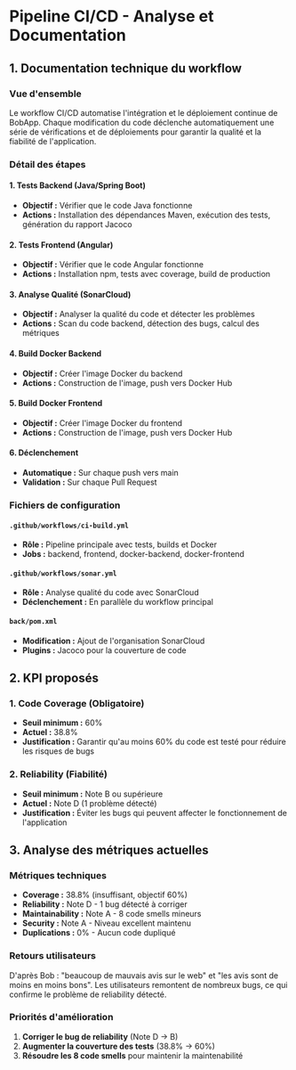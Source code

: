# Pipeline CI/CD - Analyse et Documentation

## 1. Documentation technique du workflow

### Vue d'ensemble

Le workflow CI/CD automatise l'intégration et le déploiement continue de BobApp. Chaque modification du code déclenche automatiquement une 
série de vérifications et de déploiements pour garantir la qualité et la fiabilité de l'application.

### Détail des étapes

#### 1. Tests Backend (Java/Spring Boot)
- **Objectif :** Vérifier que le code Java fonctionne
- **Actions :** Installation des dépendances Maven, exécution des tests, génération du rapport Jacoco

#### 2. Tests Frontend (Angular) 
- **Objectif :** Vérifier que le code Angular fonctionne
- **Actions :** Installation npm, tests avec coverage, build de production 

#### 3. Analyse Qualité (SonarCloud)
- **Objectif :** Analyser la qualité du code et détecter les problèmes
- **Actions :** Scan du code backend, détection des bugs, calcul des métriques

#### 4. Build Docker Backend
- **Objectif :** Créer l'image Docker du backend
- **Actions :** Construction de l'image, push vers Docker Hub

#### 5. Build Docker Frontend  
- **Objectif :** Créer l'image Docker du frontend
- **Actions :** Construction de l'image, push vers Docker Hub

#### 6. Déclenchement
- **Automatique :** Sur chaque push vers main
- **Validation :** Sur chaque Pull Request


### Fichiers de configuration

#### `.github/workflows/ci-build.yml`
- **Rôle :** Pipeline principale avec tests, builds et Docker
- **Jobs :** backend, frontend, docker-backend, docker-frontend

#### `.github/workflows/sonar.yml` 
- **Rôle :** Analyse qualité du code avec SonarCloud
- **Déclenchement :** En parallèle du workflow principal

#### `back/pom.xml`
- **Modification :** Ajout de l'organisation SonarCloud
- **Plugins :** Jacoco pour la couverture de code


## 2. KPI proposés

### 1. Code Coverage (Obligatoire)
- **Seuil minimum :** 60%
- **Actuel :** 38.8% 
- **Justification :** Garantir qu'au moins 60% du code est testé pour réduire les risques de bugs

### 2. Reliability (Fiabilité)  
- **Seuil minimum :** Note B ou supérieure
- **Actuel :** Note D (1 problème détecté)
- **Justification :** Éviter les bugs qui peuvent affecter le fonctionnement de l'application


## 3. Analyse des métriques actuelles

### Métriques techniques
- **Coverage :** 38.8% (insuffisant, objectif 60%)
- **Reliability :** Note D - 1 bug détecté à corriger
- **Maintainability :** Note A - 8 code smells mineurs
- **Security :** Note A - Niveau excellent maintenu
- **Duplications :** 0% - Aucun code dupliqué


### Retours utilisateurs
D'après Bob : "beaucoup de mauvais avis sur le web" et "les avis sont de moins en moins bons".
Les utilisateurs remontent de nombreux bugs, ce qui confirme le problème de reliability détecté.


### Priorités d'amélioration
1. **Corriger le bug de reliability** (Note D → B)
2. **Augmenter la couverture des tests** (38.8% → 60%)
3. **Résoudre les 8 code smells** pour maintenir la maintenabilité